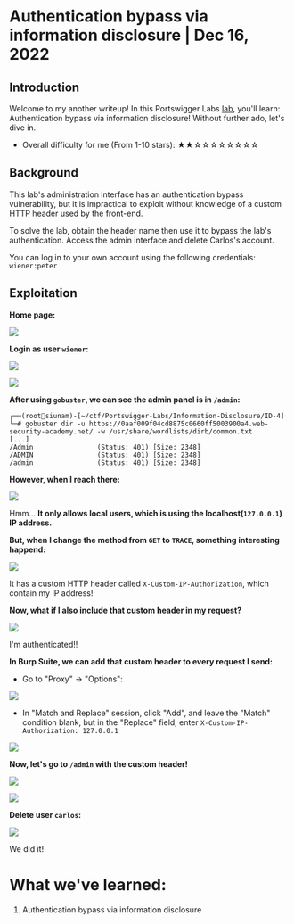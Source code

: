# Authentication bypass via information disclosure | Dec 16, 2022

## Introduction

Welcome to my another writeup! In this Portswigger Labs [lab](https://portswigger.net/web-security/information-disclosure/exploiting/lab-infoleak-authentication-bypass), you'll learn: Authentication bypass via information disclosure! Without further ado, let's dive in.

- Overall difficulty for me (From 1-10 stars): ★★☆☆☆☆☆☆☆☆

## Background

This lab's administration interface has an authentication bypass vulnerability, but it is impractical to exploit without knowledge of a custom HTTP header used by the front-end.

To solve the lab, obtain the header name then use it to bypass the lab's authentication. Access the admin interface and delete Carlos's account.

You can log in to your own account using the following credentials: `wiener:peter`

## Exploitation

**Home page:**

![](https://raw.githubusercontent.com/siunam321/CTF-Writeups/main/Portswigger-Labs/Information-Disclosure/ID-4/images/Pasted%20image%2020221216055028.png)

**Login as user `wiener`:**

![](https://raw.githubusercontent.com/siunam321/CTF-Writeups/main/Portswigger-Labs/Information-Disclosure/ID-4/images/Pasted%20image%2020221216055044.png)

![](https://raw.githubusercontent.com/siunam321/CTF-Writeups/main/Portswigger-Labs/Information-Disclosure/ID-4/images/Pasted%20image%2020221216055050.png)

**After using `gobuster`, we can see the admin panel is in `/admin`:**
```
┌──(root🌸siunam)-[~/ctf/Portswigger-Labs/Information-Disclosure/ID-4]
└─# gobuster dir -u https://0aaf009f04cd8875c0660ff5003900a4.web-security-academy.net/ -w /usr/share/wordlists/dirb/common.txt
[...]
/Admin                (Status: 401) [Size: 2348]
/ADMIN                (Status: 401) [Size: 2348]
/admin                (Status: 401) [Size: 2348]
```

**However, when I reach there:**

![](https://raw.githubusercontent.com/siunam321/CTF-Writeups/main/Portswigger-Labs/Information-Disclosure/ID-4/images/Pasted%20image%2020221216060253.png)

Hmm... **It only allows local users, which is using the localhost(`127.0.0.1`) IP address.**

**But, when I change the method from `GET` to `TRACE`, something interesting happend:**

![](https://raw.githubusercontent.com/siunam321/CTF-Writeups/main/Portswigger-Labs/Information-Disclosure/ID-4/images/Pasted%20image%2020221216060508.png)

It has a custom HTTP header called `X-Custom-IP-Authorization`, which contain my IP address!

**Now, what if I also include that custom header in my request?**

![](https://raw.githubusercontent.com/siunam321/CTF-Writeups/main/Portswigger-Labs/Information-Disclosure/ID-4/images/Pasted%20image%2020221216060648.png)

I'm authenticated!!

**In Burp Suite, we can add that custom header to every request I send:**

- Go to "Proxy" -> "Options":

![](https://raw.githubusercontent.com/siunam321/CTF-Writeups/main/Portswigger-Labs/Information-Disclosure/ID-4/images/Pasted%20image%2020221216060844.png)

- In "Match and Replace" session, click "Add", and leave the "Match" condition blank, but in the "Replace" field, enter `X-Custom-IP-Authorization: 127.0.0.1`

![](https://raw.githubusercontent.com/siunam321/CTF-Writeups/main/Portswigger-Labs/Information-Disclosure/ID-4/images/Pasted%20image%2020221216061017.png)

**Now, let's go to `/admin` with the custom header!**

![](https://raw.githubusercontent.com/siunam321/CTF-Writeups/main/Portswigger-Labs/Information-Disclosure/ID-4/images/Pasted%20image%2020221216061057.png)

![](https://raw.githubusercontent.com/siunam321/CTF-Writeups/main/Portswigger-Labs/Information-Disclosure/ID-4/images/Pasted%20image%2020221216061114.png)

**Delete user `carlos`:**

![](https://raw.githubusercontent.com/siunam321/CTF-Writeups/main/Portswigger-Labs/Information-Disclosure/ID-4/images/Pasted%20image%2020221216061132.png)

We did it!

# What we've learned:

1. Authentication bypass via information disclosure
